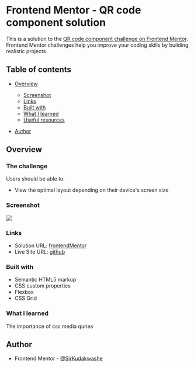 # Frontend Mentor - QR code component solution

This is a solution to the [QR code component challenge on Frontend Mentor](https://www.frontendmentor.io/challenges/qr-code-component-iux_sIO_H). Frontend Mentor challenges help you improve your coding skills by building realistic projects.

## Table of contents

- [Overview](#overview)

  - [Screenshot](#screenshot)
  - [Links](#links)
  - [Built with](#built-with)
  - [What I learned](#what-i-learned)
  - [Useful resources](#useful-resources)

- [Author](#author)

## Overview

### The challenge

Users should be able to:

- View the optimal layout depending on their device's screen size

### Screenshot

![](./screenshot.jpg)

### Links

- Solution URL: [frontendMentor]()
- Live Site URL: [github]()

### Built with

- Semantic HTML5 markup
- CSS custom properties
- Flexbox
- CSS Grid

### What I learned

The importance of css media quries

## Author

- Frontend Mentor - [@SirKudakwashe](https://www.frontendmentor.io/profile/SirKudakwashe)
